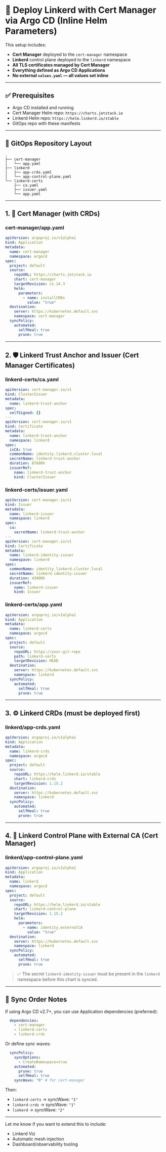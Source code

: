 
# 🚀 Deploy Linkerd with Cert Manager via Argo CD (Inline Helm Parameters)

This setup includes:
- **Cert Manager** deployed to the `cert-manager` namespace
- **Linkerd** control plane deployed to the `linkerd` namespace
- **All TLS certificates managed by Cert Manager**
- **Everything defined as Argo CD Applications**
- **No external `values.yaml` — all values set inline**

---

## ✅ Prerequisites

- Argo CD installed and running
- Cert Manager Helm repo: `https://charts.jetstack.io`
- Linkerd Helm repo: `https://helm.linkerd.io/stable`
- GitOps repo with these manifests

---

## 📁 GitOps Repository Layout

```plaintext
.
├── cert-manager
│   └── app.yaml
├── linkerd
│   ├── app-crds.yaml
│   └── app-control-plane.yaml
└── linkerd-certs
    ├── ca.yaml
    ├── issuer.yaml
    └── app.yaml
```

---

## 1. 🚀 Cert Manager (with CRDs)

### cert-manager/app.yaml

```yaml
apiVersion: argoproj.io/v1alpha1
kind: Application
metadata:
  name: cert-manager
  namespace: argocd
spec:
  project: default
  source:
    repoURL: https://charts.jetstack.io
    chart: cert-manager
    targetRevision: v1.14.3
    helm:
      parameters:
        - name: installCRDs
          value: "true"
  destination:
    server: https://kubernetes.default.svc
    namespace: cert-manager
  syncPolicy:
    automated:
      selfHeal: true
      prune: true
```

---

## 2. 🛡️ Linkerd Trust Anchor and Issuer (Cert Manager Certificates)

### linkerd-certs/ca.yaml

```yaml
apiVersion: cert-manager.io/v1
kind: ClusterIssuer
metadata:
  name: linkerd-trust-anchor
spec:
  selfSigned: {}
---
apiVersion: cert-manager.io/v1
kind: Certificate
metadata:
  name: linkerd-trust-anchor
  namespace: linkerd
spec:
  isCA: true
  commonName: identity.linkerd.cluster.local
  secretName: linkerd-trust-anchor
  duration: 87600h
  issuerRef:
    name: linkerd-trust-anchor
    kind: ClusterIssuer
```

### linkerd-certs/issuer.yaml

```yaml
apiVersion: cert-manager.io/v1
kind: Issuer
metadata:
  name: linkerd-issuer
  namespace: linkerd
spec:
  ca:
    secretName: linkerd-trust-anchor
---
apiVersion: cert-manager.io/v1
kind: Certificate
metadata:
  name: linkerd-identity-issuer
  namespace: linkerd
spec:
  commonName: identity.linkerd.cluster.local
  secretName: linkerd-identity-issuer
  duration: 43800h
  issuerRef:
    name: linkerd-issuer
    kind: Issuer
```

### linkerd-certs/app.yaml

```yaml
apiVersion: argoproj.io/v1alpha1
kind: Application
metadata:
  name: linkerd-certs
  namespace: argocd
spec:
  project: default
  source:
    repoURL: https://your-git-repo
    path: linkerd-certs
    targetRevision: HEAD
  destination:
    server: https://kubernetes.default.svc
    namespace: linkerd
  syncPolicy:
    automated:
      selfHeal: true
      prune: true
```

---

## 3. ⚙️ Linkerd CRDs (must be deployed first)

### linkerd/app-crds.yaml

```yaml
apiVersion: argoproj.io/v1alpha1
kind: Application
metadata:
  name: linkerd-crds
  namespace: argocd
spec:
  project: default
  source:
    repoURL: https://helm.linkerd.io/stable
    chart: linkerd-crds
    targetRevision: 1.15.2
  destination:
    server: https://kubernetes.default.svc
    namespace: linkerd
  syncPolicy:
    automated:
      selfHeal: true
      prune: true
```

---

## 4. 🚀 Linkerd Control Plane with External CA (Cert Manager)

### linkerd/app-control-plane.yaml

```yaml
apiVersion: argoproj.io/v1alpha1
kind: Application
metadata:
  name: linkerd
  namespace: argocd
spec:
  project: default
  source:
    repoURL: https://helm.linkerd.io/stable
    chart: linkerd-control-plane
    targetRevision: 1.15.2
    helm:
      parameters:
        - name: identity.externalCA
          value: "true"
  destination:
    server: https://kubernetes.default.svc
    namespace: linkerd
  syncPolicy:
    automated:
      selfHeal: true
      prune: true
```

> ✅ The secret `linkerd-identity-issuer` must be present in the `linkerd` namespace before this chart is synced.

---

## 🧠 Sync Order Notes

If using Argo CD v2.7+, you can use Application dependencies (preferred):

```yaml
  dependencies:
    - cert-manager
    - linkerd-certs
    - linkerd-crds
```

Or define sync waves:

```yaml
  syncPolicy:
    syncOptions:
      - CreateNamespace=true
    automated:
      prune: true
      selfHeal: true
    syncWave: "0" # for cert-manager
```

Then:
- `linkerd-certs` → syncWave: `"1"`
- `linkerd-crds` → syncWave: `"1"`
- `linkerd` → syncWave: `"2"`

---

Let me know if you want to extend this to include:
- Linkerd Viz
- Automatic mesh injection
- Dashboard/observability tooling
